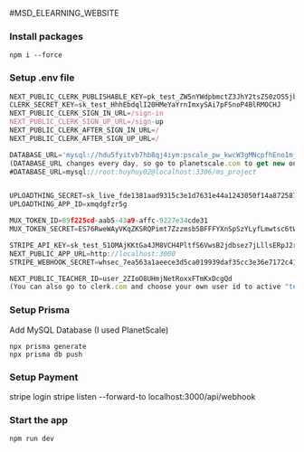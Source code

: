 #MSD_ELEARNING_WEBSITE
### Install packages

```shell
npm i --force
```

### Setup .env file


```js
NEXT_PUBLIC_CLERK_PUBLISHABLE_KEY=pk_test_ZW5nYWdpbmctZ3JhY2tsZS0zOS5jbGVyay5hY2NvdW50cy5kZXYk
CLERK_SECRET_KEY=sk_test_HhhEbdqlI20HMeYaYrnImxySAi7pFSnoP4BlRMOCHJ
NEXT_PUBLIC_CLERK_SIGN_IN_URL=/sign-in
NEXT_PUBLIC_CLERK_SIGN_UP_URL=/sign-up
NEXT_PUBLIC_CLERK_AFTER_SIGN_IN_URL=/
NEXT_PUBLIC_CLERK_AFTER_SIGN_UP_URL=/

DATABASE_URL='mysql://hdu5fyitvb7hb8qj4iym:pscale_pw_kwcW3gMNcpfhEno1mjIlwJJaDILtr0RAUGEZmuRgR66@aws.connect.psdb.cloud/msd_db?sslaccept=strict'
(DATABASE_URL changes every day, so go to planetscale.com to get new ones)
#DATABASE_URL=mysql://root:huyhuy02@localhost:3306/ms_project


UPLOADTHING_SECRET=sk_live_fde1381aad9315c3e1d7631e44a1243050f14a872587534a62bfdba7df52cddd
UPLOADTHING_APP_ID=xmqdgfzr5g

MUX_TOKEN_ID=89f225cd-aab5-43a9-affc-9227e34cde31
MUX_TOKEN_SECRET=ES76RweWAyVKqZKSRQPimt7Zzzmsb5BFFFYXnSpSzYLyfLmwtsc6tWyUndHcFHyfBBqX5YerpGK

STRIPE_API_KEY=sk_test_51OMAjKKtGa4JM8VCH4PltfS6VwsB2jdbsez7jLllsERpJ2rN5b0ZV21A31s6k1XaUNTLkQVIy0zw2jGXqVGVmgCD00mHr5JAiy
NEXT_PUBLIC_APP_URL=http://localhost:3000
STRIPE_WEBHOOK_SECRET=whsec_7ea563a1aeece3d5ca019939daf35cc3e36e7172c415ac7ce89fb77c4fd9fe16

NEXT_PUBLIC_TEACHER_ID=user_2ZIoO8UHmjNetRoxxFTmKxDcgQd
(You can also go to clerk.com and choose your own user id to active "teacher mode")
```

### Setup Prisma

Add MySQL Database (I used PlanetScale)

```shell
npx prisma generate
npx prisma db push

```
### Setup Payment 
stripe login
stripe listen --forward-to localhost:3000/api/webhook
### Start the app

```shell
npm run dev
```